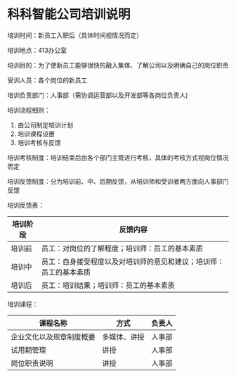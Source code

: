 # **科科智能公司培训说明**

培训时间：新员工入职后（具体时间视情况而定）

培训地点：413办公室

培训目的：为了使新员工能够很快的融入集体、了解公司以及明确自己的岗位职责

受训人员：各个岗位的新员工

培训负责部门：人事部（需协调运营部以及开发部等各岗位负责人)

培训流程细则：
1. 由公司制定培训计划    
2. 培训课程设置
3. 培训考核与反馈

培训考核制度：培训结束后由各个部门主管进行考核，具体的考核方式视岗位情况而定

培训反馈制度：分为培训前、中、后期反馈，从培训师和受训者两方面向人事部门反馈

培训反馈表：

| 培训阶段 | 反馈内容                                                     |
| -------- | ------------------------------------------------------------ |
| 培训前   | 员工：对岗位的了解程度；培训师：员工的基本素质               |
| 培训中   | 员工：自身接受程度以及对培训师的意见和建议；培训师：员工的基本素质 |
| 培训后   | 员工：培训结果；培训师：员工的基本素质                       |

培训课程：

| 课程名称                 | 方式         | 负责人 |
| ------------------------ | ------------ | ------ |
| 企业文化以及规章制度概要 | 多媒体、讲授 | 人事部 |
| 试用期管理               | 讲授         | 人事部 |
| 岗位职责说明             | 讲授         | 人事部 |
